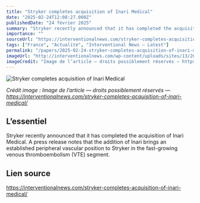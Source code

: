 ```yaml
---
title: "Stryker completes acquisition of Inari Medical"
date: "2025-02-24T12:08:27.000Z"
publishedDate: "24 février 2025"
summary: "Stryker recently announced that it has completed the acquisition of Inari Medical. A press release notes that the addition of Inari brings an established peripheral vascular position to Stryker in the fast-growing venous thromboembolism (VTE) segment."
importance: ""
sourceUrl: "https://interventionalnews.com/stryker-completes-acquisition-of-inari-medical/"
tags: ["France", "Actualité", "Interventional News — Latest"]
permalink: "/papers/2025-02-24-stryker-completes-acquisition-of-inari-medical"
imageUrl: "http://interventionalnews.com/wp-content/uploads/sites/13/2025/02/Stryker-logo-web.png"
imageCredit: "Image de l’article — droits possiblement réservés — https://interventionalnews.com/stryker-completes-acquisition-of-inari-medical/"
---
```


![Stryker completes acquisition of Inari Medical](http://interventionalnews.com/wp-content/uploads/sites/13/2025/02/Stryker-logo-web.png)

*Crédit image : Image de l’article — droits possiblement réservés — https://interventionalnews.com/stryker-completes-acquisition-of-inari-medical/*

## L’essentiel

Stryker recently announced that it has completed the acquisition of Inari Medical. A press release notes that the addition of Inari brings an established peripheral vascular position to Stryker in the fast-growing venous thromboembolism (VTE) segment.

## Lien source

https://interventionalnews.com/stryker-completes-acquisition-of-inari-medical/
